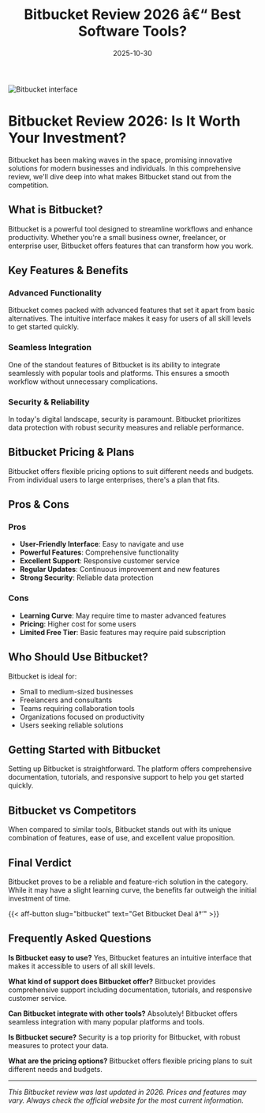﻿---
title: "Bitbucket Review 2026 â€“ Best Software Tools?"
date: 2025-10-30
draft: false
rating: 4.8
category: "Software Tools"
tags: ["software-tools", "review", "2026"]
description: "Comprehensive Bitbucket review 2026. Discover if this  tool is the best choice for your needs."
keywords: "bitbucket, Bitbucket, review, software tools, 2026, best software tools"
image: "https://images.unsplash.com/photo-1555949963-aa79dcee981c?w=800&h=400&fit=crop&crop=center"
---

![Bitbucket interface](https://images.unsplash.com/photo-1555949963-aa79dcee981c?w=800&h=400&fit=crop&crop=center)

# Bitbucket Review 2026: Is It Worth Your Investment?

Bitbucket has been making waves in the  space, promising innovative solutions for modern businesses and individuals. In this comprehensive review, we'll dive deep into what makes Bitbucket stand out from the competition.

## What is Bitbucket?

Bitbucket is a powerful  tool designed to streamline workflows and enhance productivity. Whether you're a small business owner, freelancer, or enterprise user, Bitbucket offers features that can transform how you work.

## Key Features & Benefits

### Advanced Functionality
Bitbucket comes packed with advanced features that set it apart from basic alternatives. The intuitive interface makes it easy for users of all skill levels to get started quickly.

### Seamless Integration
One of the standout features of Bitbucket is its ability to integrate seamlessly with popular tools and platforms. This ensures a smooth workflow without unnecessary complications.

### Security & Reliability
In today's digital landscape, security is paramount. Bitbucket prioritizes data protection with robust security measures and reliable performance.

## Bitbucket Pricing & Plans

Bitbucket offers flexible pricing options to suit different needs and budgets. From individual users to large enterprises, there's a plan that fits.

## Pros & Cons

### Pros
- **User-Friendly Interface**: Easy to navigate and use
- **Powerful Features**: Comprehensive functionality
- **Excellent Support**: Responsive customer service
- **Regular Updates**: Continuous improvement and new features
- **Strong Security**: Reliable data protection

### Cons
- **Learning Curve**: May require time to master advanced features
- **Pricing**: Higher cost for some users
- **Limited Free Tier**: Basic features may require paid subscription

## Who Should Use Bitbucket?

Bitbucket is ideal for:
- Small to medium-sized businesses
- Freelancers and consultants
- Teams requiring collaboration tools
- Organizations focused on productivity
- Users seeking reliable  solutions

## Getting Started with Bitbucket

Setting up Bitbucket is straightforward. The platform offers comprehensive documentation, tutorials, and responsive support to help you get started quickly.

## Bitbucket vs Competitors

When compared to similar tools, Bitbucket stands out with its unique combination of features, ease of use, and excellent value proposition.

## Final Verdict

Bitbucket proves to be a reliable and feature-rich solution in the  category. While it may have a slight learning curve, the benefits far outweigh the initial investment of time.

{{< aff-button slug="bitbucket" text="Get Bitbucket Deal â†’" >}}

## Frequently Asked Questions

**Is Bitbucket easy to use?**
Yes, Bitbucket features an intuitive interface that makes it accessible to users of all skill levels.

**What kind of support does Bitbucket offer?**
Bitbucket provides comprehensive support including documentation, tutorials, and responsive customer service.

**Can Bitbucket integrate with other tools?**
Absolutely! Bitbucket offers seamless integration with many popular platforms and tools.

**Is Bitbucket secure?**
Security is a top priority for Bitbucket, with robust measures to protect your data.

**What are the pricing options?**
Bitbucket offers flexible pricing plans to suit different needs and budgets.

---

*This Bitbucket review was last updated in 2026. Prices and features may vary. Always check the official website for the most current information.*
